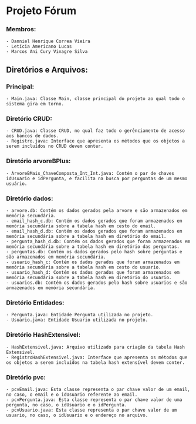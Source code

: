 # Projeto Fórum
### Membros:
    - Danniel Henrique Correa Vieira
    - Letícia Americano Lucas
    - Marcos Ani Cury Vinagre Silva
## Diretórios e Arquivos:
### Principal:
    - Main.java: Classe Main, classe principal do projeto ao qual todo o sistema gira em torno.
### Diretório CRUD:
    - CRUD.java: Classe CRUD, no qual faz todo o gerênciamento de acesso aos bancos de dados.
    - Registro.java: Interface que apresenta os métodos que os objetos a serem incluídos no CRUD devem conter.
### Diretório arvoreBPlus:
    - ArvoreBMais_ChaveComposta_Int_Int.java: Contém o par de chaves idUsuario e idPergunta, e facilita na busca por perguntas de um mesmo usuário.
### Diretório dados: 
    - arvore.db: Contém os dados gerados pela arvore e são armazenados em memória secundária.
    - email_hash_c.db: Contém os dados gerados que foram armazenados em memória secundária sobre a tabela hash em cesto do email.
    - email_hash_d.db: Contém os dados gerados que foram armazenados em memória secundária sobre a tabela hash em diretório do email.
    - pergunta_hash_d.db: Contém os dados gerados que foram armazenados em memória secundária sobre a tabela hash em diretório das perguntas.
    - perguntas.db: Contém os dados gerados pelo hash sobre perguntas e são armazenados em memória secundária.
    - usuario_hash_c: Contém os dados gerados que foram armazenados em memória secundária sobre a tabela hash em cesto do usuario.
    - usuario_hash_d: Contém os dados gerados que foram armazenados em memória secundária sobre a tabela hash em diretório do usuario.
    - usuarios.db: Contém os dados gerados pelo hash sobre usuarios e são armazenados em memória secundária.
### Diretório Entidades: 
    - Pergunta.java: Entidade Pergunta utilizada no projeto.
    - Usuario.java: Entidade Usuario utilizada no projeto.
### Diretório HashExtensivel:
    - HashExtensivel.java: Arquivo utilizado para criação da tabela Hash Extensivel.
    - RegistroHashExtensivel.java: Interface que apresenta os métodos que os objetos a serem incluídos na tabela hash extensível devem conter.
### Diretório pvc:
    - pcvEmail.java: Esta classe representa o par chave valor de um email, no caso, o email e o idUsuario referente ao email.
    - pcvPergunta.java: Esta classe representa o par chave valor de uma pergunta, no caso, o idUsuario e o idPergunta.
    - pcvUsuario.java: Esta classe representa o par chave valor de um usuario, no caso, o idUsuario e o endereço no arquivo.
 